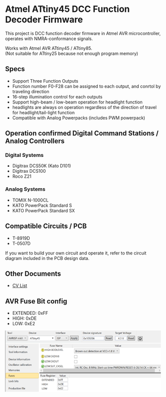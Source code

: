# Atmel ATtiny45 DCC Function Decoder Firmware

This project is DCC function decoder firmware in Atmel AVR microcontroller, operates with NMRA-conformance signals.

Works with Atmel AVR ATtiny45 / ATtiny85.
<br>(Not suitable for ATtiny25 because not enough program memory)

## Specs
  * Support Three Function Outputs
  * Function number F0-F28 can be assigned to each output, and conrtol by traveling direction
  * 16-step illumination control for each outputs
  * Support high-beam / low-beam operation for headlight function
  * headlights are always on operation regardless of the direction of travel for headlight/tail-light function
  * Compatible with Analog Powerpacks (includes PWM powerpack)


## Operation confirmed Digital Command Stations / Analog Controllers

### Digital Systems
  * Digitrax DCS50K (Kato D101)
  * Digitrax DCS100
  * Roco Z21

### Analog Systems
  * TOMIX N-1000CL
  * KATO PowerPack Standard S
  * KATO PowerPack Standard SX
  
## Compatible Circuits / PCB
  * T-8919D
  * T-0507D
  
If you want to build your own circuit and operate it, refer to the circuit diagram included in the PCB design data.

## Other Documents

  * [CV List](docs/CVList_en.md)

## AVR Fuse Bit config

  * EXTENDED: 0xFF
  * HIGH: 0xDE
  * LOW: 0xE2

![avr-fuse-screenshot](docs/images/avr-fuse-config.png)
